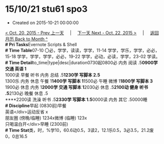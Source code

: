 # 15/10/21 stu61 spo3

* Created on 2015-10-21 00:00:00

[&lt; Oct. 20, 2015 - Prev 上一天](d20.md)     \|     [下一天 Next - Oct. 22, 2015 &gt;](d22.md)     \|     [返回月历 Back to Month ^](index.md)   
**\# Pri Tasks**Evernote Scripts & Shell  
**\# Time Table**07-10 〇必，学学，读读，学学，11-14 学学，学乐，学学，必必，15-18 学学，学学，学学，必必，19-22 学学，必动，必读，学学，23-02 学读。  
**\# Time Detail**to\_time\|type\|desc\|duration0730起0800必 内务 阅读 .5**0900学 交通 英语 1**  
1000读 早餐 听书 内务 总结 .5**1230学 写脚本 2.5**  
1300乐 内务 休息 午餐 1**1400学 写脚本 1**1500必 午睡 微博 1**1800学 写脚本 3**  
1900必 休息 内务 1**2000学 交通 写脚本 1**2030必 休息 .5**2100动 健身 听书 .5**2130必 晚餐 休息 .5  
****2200读 洗澡 听书 .5**2330学 写脚本 1.5**0000读 内务 其它 .50000睡  
**\# Discipline**早起 \(0830前\)早餐  
英语&lt;/div&gt;运动反省 x  
朋友圈 \(傍晚/临睡\) 1234x微博 \(临睡\) 123x  
只喝温白开&lt;/div&gt;早睡 \(2300前\)  
**\# Time Stat**类，时，%学10，60.6动0.5，3读2，12.1乐0.5，3必3.5，21.2废0，0总16.5  


